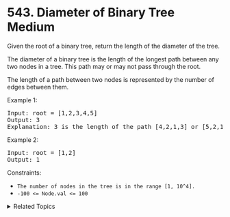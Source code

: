 # 543. Diameter of Binary Tree<br> Medium

Given the root of a binary tree, return the length of the diameter of the tree.

The diameter of a binary tree is the length of the longest path between any two nodes in a tree. This path may or may not pass through the root.

The length of a path between two nodes is represented by the number of edges between them.

Example 1:

<pre>
Input: root = [1,2,3,4,5]
Output: 3
Explanation: 3 is the length of the path [4,2,1,3] or [5,2,1,3].
</pre>

Example 2:

<pre>
Input: root = [1,2]
Output: 1
</pre>

Constraints:

- `The number of nodes in the tree is in the range [1, 10^4].`
- `-100 <= Node.val <= 100`

<details>

<summary> Related Topics </summary>

-   `Tree`

</details>